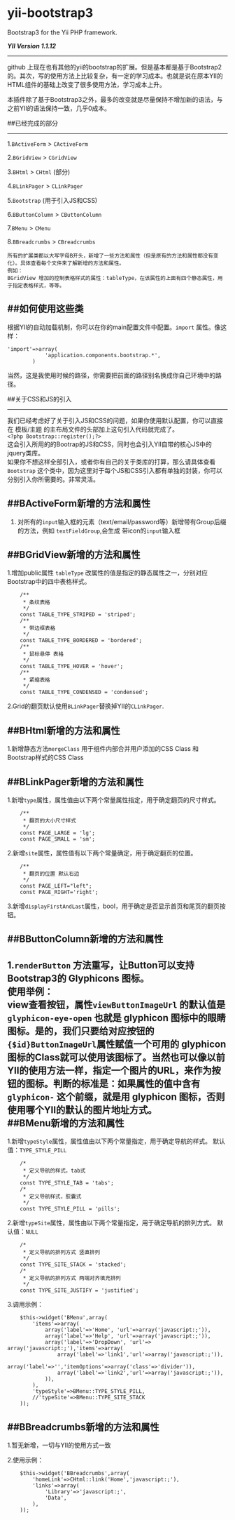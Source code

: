 yii-bootstrap3
==============

Bootstrap3 for the Yii PHP framework.  

***YII Version 1.1.12***

----
github 上现在也有其他的yii的bootstrap的扩展。但是基本都是基于Bootstrap2的。其次，写的使用方法上比较复杂，有一定的学习成本。也就是说在原本YII的HTML组件的基础上改变了很多使用方法，学习成本上升。  

本插件除了基于Bootstrap3之外，最多的改变就是尽量保持不增加新的语法，与之前YII的语法保持一致，几乎0成本。

##已经完成的部分

-------
1.`BActiveForm` > `CActiveForm`  

2.`BGridView` > `CGridView`

3.`BHtml` > `CHtml` (部分)  

4.`BLinkPager` > `CLinkPager`

5.`Bootstrap` (用于引入JS和CSS)  

6.`BButtonColumn` > `CButtonColumn`  

7.`BMenu` > `CMenu`  

8.`BBreadcrumbs` > `CBreadcrumbs`

	所有的扩展类都以大写字母B开头，新增了一些方法和属性（但是原有的方法和属性都没有变化）。具体查看每个文件来了解新增的方法和属性。
	例如：
	BGridView 增加的控制表格样式的属性：tableType，在该属性的上面有四个静态属性，用于指定表格样式，等等。

##如何使用这些类
---------
根据YII的自动加载机制，你可以在你的main配置文件中配置。`import` 属性。像这样：  

```
'import'=>array(
			'application.components.bootstrap.*',
		)
```
当然，这是我使用时候的路径，你需要把前面的路径别名换成你自己环境中的路径。
	
##关于CSS和JS的引入

-------
  
我们已经考虑好了关于引入JS和CSS的问题，如果你使用默认配置，你可以直接在 模板/主题 的主布局文件的头部加上这句引入代码就完成了。  
`<?php Bootstrap::register();?>`  
这会引入所用的的Bootrap的JS和CSS，同时也会引入YII自带的核心JS中的jquery类库。  
如果你不想这样全部引入，或者你有自己的关于类库的打算，那么请具体查看 `Bootstrap` 这个类中，因为这里对于每个JS和CSS引入都有单独的封装，你可以分别引入你所需要的。非常灵活。

##BActiveForm新增的方法和属性
--------
1. 对所有的`input`输入框的元素（text/email/password等）新增带有Group后缀的方法，例如 `textFieldGroup`,会生成 带icon的`input`输入框  


##BGridView新增的方法和属性
-----------------------
1.增加public属性 `tableType` 改属性的值是指定的静态属性之一，分别对应Bootstrap中的四中表格样式。  

```
	/**
	 * 条纹表格
	 */
	const TABLE_TYPE_STRIPED = 'striped';
	/**
	 * 带边框表格
	 */
	const TABLE_TYPE_BORDERED = 'bordered';
	/**
	 * 鼠标悬停 表格
	 */
	const TABLE_TYPE_HOVER = 'hover';
	/**
	 * 紧缩表格
	 */
	const TABLE_TYPE_CONDENSED = 'condensed';
```  
2.Grid的翻页默认使用`BLinkPager`替换掉YII的`CLinkPager`.  

##BHtml新增的方法和属性
-----------------
1.新增静态方法`mergeClass` 用于组件内部合并用户添加的CSS Class 和 Bootstrap样式的CSS Class  

##BLinkPager新增的方法和属性
-------------
1.新增`type`属性，属性值由以下两个常量属性指定，用于确定翻页的尺寸样式。  

```
	/**
	 * 翻页的大小尺寸样式 
	 */
	const PAGE_LARGE = 'lg';
	const PAGE_SMALL = 'sm';
```  
2.新增`site`属性，属性值有以下两个常量确定，用于确定翻页的位置。  

```
	/**
	 * 翻页的位置 默认右边
	 */
	const PAGE_LEFT="left";
	const PAGE_RIGHT='right';
```  
3.新增`displayFirstAndLast`属性，bool，用于确定是否显示首页和尾页的翻页按钮。  

##BButtonColumn新增的方法和属性
-----
1.`renderButton` 方法重写，让Button可以支持Bootstrap3的 Glyphicons 图标。  
使用举例：  
view查看按钮，属性`viewButtonImageUrl` 的默认值是 `glyphicon-eye-open` 也就是 glyphicon 图标中的眼睛图标。是的，我们只要给对应按钮的 `{$id}ButtonImageUrl`属性赋值一个可用的 glyphicon 图标的Class就可以使用该图标了。当然也可以像以前YII的使用方法一样，指定一个图片的URL，来作为按钮的图标。判断的标准是：如果属性的值中含有 `glyphicon-` 这个前缀，就是用 glyphicon 图标，否则使用哪个YII的默认的图片地址方式。  
##BMenu新增的方法和属性
-----
1.新增`typeStyle`属性，属性值由以下两个常量指定，用于确定导航的样式。  默认值：`TYPE_STYLE_PILL`

```
	/*
	 * 定义导航的样式，tab式
	 */
	const TYPE_STYLE_TAB = 'tabs';
	/*
	 * 定义导航样式，胶囊式
	 */
	const TYPE_STYLE_PILL = 'pills';
```
2.新增`typeSite`属性，属性由以下两个常量指定，用于确定导航的排列方式。  默认值：`NULL`

```
	/*
	 * 定义导航的排列方式 竖直排列
	 */
	const TYPE_SITE_STACK = 'stacked';
	/*
	 * 定义导航的排列方式 两端对齐填充排列
	 */
	const TYPE_SITE_JUSTIFY = 'justified';
```
3.调用示例：   

```
    $this->widget('BMenu',array(
		'items'=>array(
			array('label'=>'Home', 'url'=>array('javascript:;')),
			array('label'=>'Help', 'url'=>array('javascript:;')),
			array('label'=>'DropDown', 'url'=> array('javascript:;'),'items'=>array(
				array('label'=>'link1','url'=>array('javascript:;')),
				array('label'=>'','itemOptions'=>array('class'=>'divider')),
				array('label'=>'link2','url'=>array('javascript:;')),
			)),
		),
    	'typeStyle'=>BMenu::TYPE_STYLE_PILL,
    	//'typeSite'=>BMenu::TYPE_SITE_STACK
	));
```

##BBreadcrumbs新增的方法和属性
-----
1.暂无新增，一切与YII的使用方式一致  

2.使用示例：  

```
	$this->widget('BBreadcrumbs',array(
		'homeLink'=>CHtml::link('Home','javascript:;'),
		'links'=>array(
			'Library'=>'javascript:;',
			'Data',
		),
	));
```